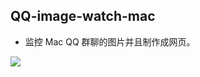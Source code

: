 ## QQ-image-watch-mac

*  监控 Mac QQ 群聊的图片并且制作成网页。

![](https://zmatsh.b0.upaiyun.com/demos/48ad6f1d-37f8-406e-afbb-2129bee1d521.gif)


